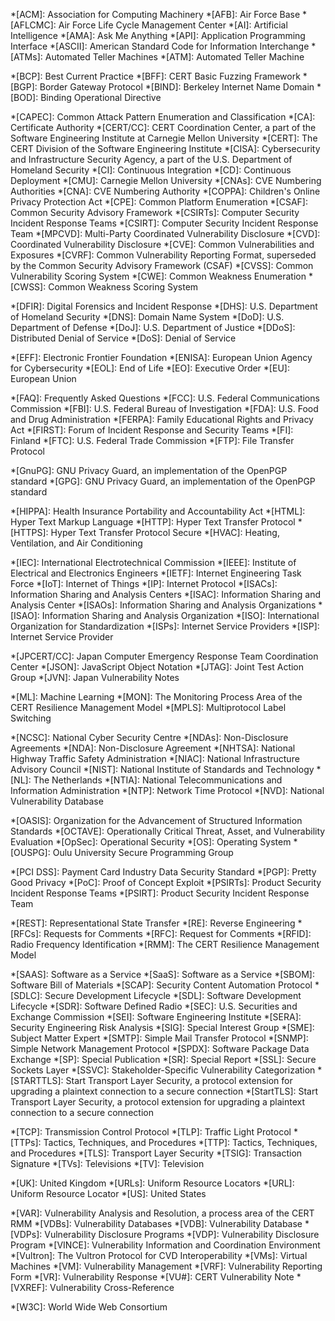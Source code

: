 <!-- 
Try to keep these alphabetized.
However, if you add an acronym that is a subset of another acronym,
add the longer string first. (E.g., CERT/CC before CERT.) The matching
stops after the first match is found.
-->
*[ACM]: Association for Computing Machinery
*[AFB]: Air Force Base
*[AFLCMC]: Air Force Life Cycle Management Center
*[AI]: Artificial Intelligence
*[AMA]: Ask Me Anything
*[API]: Application Programming Interface
*[ASCII]: American Standard Code for Information Interchange
*[ATMs]: Automated Teller Machines
*[ATM]: Automated Teller Machine

*[BCP]: Best Current Practice
*[BFF]: CERT Basic Fuzzing Framework
*[BGP]: Border Gateway Protocol
*[BIND]: Berkeley Internet Name Domain
*[BOD]: Binding Operational Directive

*[CAPEC]: Common Attack Pattern Enumeration and Classification
*[CA]: Certificate Authority
*[CERT/CC]: CERT Coordination Center, a part of the Software Engineering Institute at Carnegie Mellon University
*[CERT]: The CERT Division of the Software Engineering Institute
*[CISA]: Cybersecurity and Infrastructure Security Agency, a part of the U.S. Department of Homeland Security
*[CI]: Continuous Integration
*[CD]: Continuous Deployment
*[CMU]: Carnegie Mellon University
*[CNAs]: CVE Numbering Authorities
*[CNA]: CVE Numbering Authority
*[COPPA]: Children's Online Privacy Protection Act
*[CPE]: Common Platform Enumeration
*[CSAF]: Common Security Advisory Framework
*[CSIRTs]: Computer Security Incident Response Teams
*[CSIRT]: Computer Security Incident Response Team
*[MPCVD]: Multi-Party Coordinated Vulnerability Disclosure
*[CVD]: Coordinated Vulnerability Disclosure
*[CVE]: Common Vulnerabilities and Exposures
*[CVRF]: Common Vulnerability Reporting Format, superseded by the Common Security Advisory Framework (CSAF)
*[CVSS]: Common Vulnerability Scoring System
*[CWE]: Common Weakness Enumeration
*[CWSS]: Common Weakness Scoring System

*[DFIR]: Digital Forensics and Incident Response
*[DHS]: U.S. Department of Homeland Security
*[DNS]: Domain Name System
*[DoD]: U.S. Department of Defense
*[DoJ]: U.S. Department of Justice
*[DDoS]: Distributed Denial of Service
*[DoS]: Denial of Service


*[EFF]: Electronic Frontier Foundation
*[ENISA]: European Union Agency for Cybersecurity
*[EOL]: End of Life
*[EO]: Executive Order
*[EU]: European Union

*[FAQ]: Frequently Asked Questions
*[FCC]: U.S. Federal Communications Commission
*[FBI]: U.S. Federal Bureau of Investigation
*[FDA]: U.S. Food and Drug Administration
*[FERPA]: Family Educational Rights and Privacy Act
*[FIRST]: Forum of Incident Response and Security Teams
*[FI]: Finland
*[FTC]: U.S. Federal Trade Commission
*[FTP]: File Transfer Protocol

*[GnuPG]: GNU Privacy Guard, an implementation of the OpenPGP standard
*[GPG]: GNU Privacy Guard, an implementation of the OpenPGP standard


*[HIPPA]: Health Insurance Portability and Accountability Act
*[HTML]: Hyper Text Markup Language
*[HTTP]: Hyper Text Transfer Protocol
*[HTTPS]: Hyper Text Transfer Protocol Secure
*[HVAC]: Heating, Ventilation, and Air Conditioning

*[IEC]: International Electrotechnical Commission
*[IEEE]: Institute of Electrical and Electronics Engineers
*[IETF]: Internet Engineering Task Force
*[IoT]: Internet of Things
*[IP]: Internet Protocol
*[ISACs]: Information Sharing and Analysis Centers
*[ISAC]: Information Sharing and Analysis Center
*[ISAOs]: Information Sharing and Analysis Organizations
*[ISAO]: Information Sharing and Analysis Organization
*[ISO]: International Organization for Standardization
*[ISPs]: Internet Service Providers
*[ISP]: Internet Service Provider

*[JPCERT/CC]: Japan Computer Emergency Response Team Coordination Center
*[JSON]: JavaScript Object Notation
*[JTAG]: Joint Test Action Group
*[JVN]: Japan Vulnerability Notes

*[ML]: Machine Learning
*[MON]: The Monitoring Process Area of the CERT Resilience Management Model
*[MPLS]: Multiprotocol Label Switching

*[NCSC]: National Cyber Security Centre
*[NDAs]: Non-Disclosure Agreements
*[NDA]: Non-Disclosure Agreement
*[NHTSA]: National Highway Traffic Safety Administration
*[NIAC]: National Infrastructure Advisory Council
*[NIST]: National Institute of Standards and Technology
*[NL]: The Netherlands
*[NTIA]: National Telecommunications and Information Administration
*[NTP]: Network Time Protocol
*[NVD]: National Vulnerability Database

*[OASIS]: Organization for the Advancement of Structured Information Standards
*[OCTAVE]: Operationally Critical Threat, Asset, and Vulnerability Evaluation
*[OpSec]: Operational Security
*[OS]: Operating System
*[OUSPG]: Oulu University Secure Programming Group

*[PCI DSS]: Payment Card Industry Data Security Standard
*[PGP]: Pretty Good Privacy
*[PoC]: Proof of Concept Exploit
*[PSIRTs]: Product Security Incident Response Teams
*[PSIRT]: Product Security Incident Response Team

*[REST]: Representational State Transfer
*[RE]: Reverse Engineering
*[RFCs]: Requests for Comments
*[RFC]: Request for Comments
*[RFID]: Radio Frequency Identification
*[RMM]: The CERT Resilience Management Model

*[SAAS]: Software as a Service
*[SaaS]: Software as a Service
*[SBOM]: Software Bill of Materials
*[SCAP]: Security Content Automation Protocol
*[SDLC]: Secure Development Lifecycle
*[SDL]: Software Development Lifecycle
*[SDR]: Software Defined Radio
*[SEC]: U.S. Securities and Exchange Commission
*[SEI]: Software Engineering Institute
*[SERA]: Security Engineering Risk Analysis
*[SIG]: Special Interest Group
*[SME]: Subject Matter Expert
*[SMTP]: Simple Mail Transfer Protocol
*[SNMP]: Simple Network Management Protocol
*[SPDX]: Software Package Data Exchange
*[SP]: Special Publication
*[SR]: Special Report
*[SSL]: Secure Sockets Layer
*[SSVC]: Stakeholder-Specific Vulnerability Categorization
*[STARTTLS]: Start Transport Layer Security, a protocol extension for upgrading a plaintext connection to a secure connection
*[StartTLS]: Start Transport Layer Security, a protocol extension for upgrading a plaintext connection to a secure connection

*[TCP]: Transmission Control Protocol
*[TLP]: Traffic Light Protocol
*[TTPs]: Tactics, Techniques, and Procedures
*[TTP]: Tactics, Techniques, and Procedures
*[TLS]: Transport Layer Security
*[TSIG]: Transaction Signature
*[TVs]: Televisions
*[TV]: Television

*[UK]: United Kingdom
*[URLs]: Uniform Resource Locators
*[URL]: Uniform Resource Locator
*[US]: United States

*[VAR]: Vulnerability Analysis and Resolution, a process area of the CERT RMM
*[VDBs]: Vulnerability Databases
*[VDB]: Vulnerability Database
*[VDPs]: Vulnerability Disclosure Programs
*[VDP]: Vulnerability Disclosure Program
*[VINCE]: Vulnerability Information and Coordination Environment
*[Vultron]: The Vultron Protocol for CVD Interoperability
*[VMs]: Virtual Machines
*[VM]: Vulnerability Management
*[VRF]: Vulnerability Reporting Form
*[VR]: Vulnerability Response
*[VU#]: CERT Vulnerability Note
*[VXREF]: Vulnerability Cross-Reference

*[W3C]: World Wide Web Consortium

